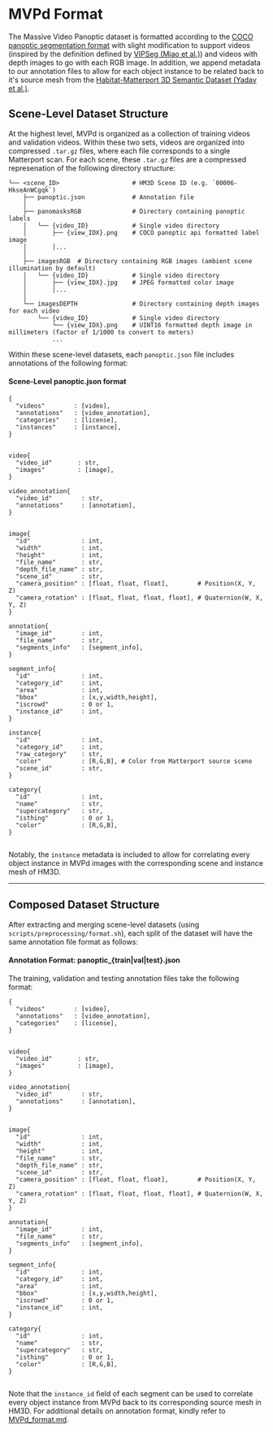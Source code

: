 # MVPd Format

The Massive Video Panoptic dataset is formatted according to the [COCO panoptic segmentation format](https://cocodataset.org/#format-data) with slight modification to support videos (inspired by the definition defined by [VIPSeg (Miao et al.)](https://github.com/VIPSeg-Dataset/VIPSeg-Dataset)) and videos with depth images to go with each RGB image. In addition, we append metadata to our annotation files to allow for each object instance to be related back to it's source mesh from the [Habitat-Matterport 3D Semantic Dataset (Yadav et al.)](https://aihabitat.org/datasets/hm3d-semantics/).

## Scene-Level Dataset Structure

At the highest level, MVPd is organized as a collection of training videos and validation videos. Within these two sets, videos are organized into compressed `.tar.gz` files, where each file corresponds to a single Matterport scan. For each scene, these `.tar.gz` files are a compressed represenation of the following directory structure:

```
└── <scene_ID>                    # HM3D Scene ID (e.g. `00006-HkseAnWCgqk`)
    ├── panoptic.json             # Annotation file
    │
    ├── panomasksRGB              # Directory containing panoptic labels
    │   └── {video_ID}            # Single video directory
    │       ├── {view_IDX}.png    # COCO panoptic api formatted label image
    │       │...
    │
    ├── imagesRGB  # Directory containing RGB images (ambient scene illumination by default)
    │   └── {video_ID}            # Single video directory
    │       ├── {view_IDX}.jpg    # JPEG formatted color image
    │       │...
    │
    └── imagesDEPTH               # Directory containing depth images for each video
        └── {video_ID}            # Single video directory
            └── {view_IDX}.png    # UINT16 formatted depth image in millimeters (factor of 1/1000 to convert to meters)
            ...
```

Within these scene-level datasets, each `panoptic.json` file includes annotations of the following format:

#### Scene-Level panoptic.json format

```
{
  "videos"        : [video],
  "annotations"   : [video_annotation],
  "categories"    : [license],
  "instances"     : [instance],
}


video{
  "video_id"       : str,
  "images"         : [image],
}

video_annotation{
  "video_id"        : str,
  "annotations"     : [annotation],
}


image{
  "id"              : int,
  "width"           : int,
  "height"          : int,
  "file_name"       : str,
  "depth_file_name" : str,
  "scene_id"        : str,
  "camera_position" : [float, float, float],        # Position(X, Y, Z)
  "camera_rotation" : [float, float, float, float], # Quaternion(W, X, Y, Z)
}

annotation{
  "image_id"        : int,
  "file_name"       : str,
  "segments_info"   : [segment_info],
}

segment_info{
  "id"              : int,
  "category_id"     : int,
  "area"            : int,
  "bbox"            : [x,y,width,height],
  "iscrowd"         : 0 or 1,
  "instance_id"     : int,
}

instance{
  "id"              : int,
  "category_id"     : int,
  "raw_category"    : str,
  "color"           : [R,G,B], # Color from Matterport source scene
  "scene_id"        : str,
}

category{
  "id"              : int,
  "name"            : str,
  "supercategory"   : str,
  "isthing"         : 0 or 1,
  "color"           : [R,G,B],
}


```

Notably, the `instance` metadata is included to allow for correlating every object instance in MVPd images with the corresponding scene and instance mesh of HM3D.



---


## Composed Dataset Structure

After extracting and merging scene-level datasets (using `scripts/preprocessing/format.sh`), each split of the dataset will have the same annotation file format as follows:

#### Annotation Format: panoptic_{train|val|test}.json

The training, validation and testing annotation files take the following format:

```
{
  "videos"        : [video],
  "annotations"   : [video_annotation],
  "categories"    : [license],
}


video{
  "video_id"       : str,
  "images"         : [image],
}

video_annotation{
  "video_id"        : str,
  "annotations"     : [annotation],
}


image{
  "id"              : int,
  "width"           : int,
  "height"          : int,
  "file_name"       : str,
  "depth_file_name" : str,
  "scene_id"        : str,
  "camera_position" : [float, float, float],        # Position(X, Y, Z)
  "camera_rotation" : [float, float, float, float], # Quaternion(W, X, Y, Z)
}

annotation{
  "image_id"        : int,
  "file_name"       : str,
  "segments_info"   : [segment_info],
}

segment_info{
  "id"              : int,
  "category_id"     : int,
  "area"            : int,
  "bbox"            : [x,y,width,height],
  "iscrowd"         : 0 or 1,
  "instance_id"     : int,
}

category{
  "id"              : int,
  "name"            : str,
  "supercategory"   : str,
  "isthing"         : 0 or 1,
  "color"           : [R,G,B],
}


```

Note that the `instance_id` field of each segment can be used to correlate every object instance from MVPd back to its corresponding source mesh in HM3D. For additional details on annotation format, kindly refer to [MVPd_format.md](MVPd_format.md).

